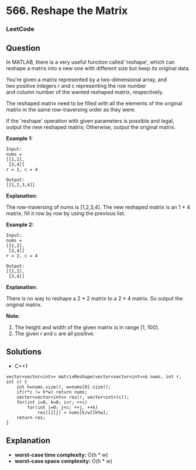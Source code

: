 # 566. Reshape the Matrix

### LeetCode

## Question

In MATLAB, there is a very useful function called 'reshape', which can reshape a matrix into a new one with different size but keep its original data.

You're given a matrix represented by a two-dimensional array, and two positive integers r and c representing the row number and column number of the wanted reshaped matrix, respectively.

The reshaped matrix need to be filled with all the elements of the original matrix in the same row-traversing order as they were.

If the 'reshape' operation with given parameters is possible and legal, output the new reshaped matrix; Otherwise, output the original matrix.

**Example 1:**
```
Input: 
nums = 
[[1,2],
 [3,4]]
r = 1, c = 4
```

```
Output: 
[[1,2,3,4]]
```

**Explanation:**

The row-traversing of nums is [1,2,3,4]. The new reshaped matrix is an 1 * 4 matrix, fill it row by row by using the previous list.

**Example 2:**
```
Input: 
nums = 
[[1,2],
 [3,4]]
r = 2, c = 4
```

```
Output: 
[[1,2],
 [3,4]]
```

**Explanation:**

There is no way to reshape a 2 * 2 matrix to a 2 * 4 matrix. So output the original matrix.

**Note:**

1. The height and width of the given matrix is in range [1, 100].
2. The given r and c are all positive.

## Solutions

* C++1
```
vector<vector<int>> matrixReshape(vector<vector<int>>& nums, int r, int c) {
    int h=nums.size(), w=nums[0].size();
    if(r*c != h*w) return nums;
    vector<vector<int>> res(r, vector<int>(c));
    for(int i=0, k=0; i<r; ++i)
        for(int j=0; j<c; ++j, ++k)
            res[i][j] = nums[k/w][k%w];
    return res;
}
```

## Explanation

- **worst-case time complexity:** O(h * w)
- **worst-case space complexity:** O(h * w)